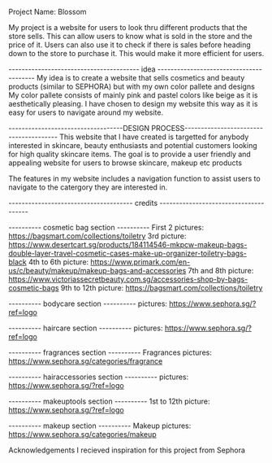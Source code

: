 Project Name: Blossom

My project is a website for users to look thru different products that the store sells. This can allow users to know what is sold in the store and the price of it. Users can also use it to check if there is sales before heading down to the store to purchase it. This would make it more efficient for users.

---------------------------------------- idea ----------------------------------------
My idea is to create a website that sells cosmetics and beauty products (similar to SEPHORA) but with my own color pallete and designs
My color pallete consists of mainly pink and pastel colors like beige as it is aesthetically pleasing.
I have chosen to design my website this way as it is easy for users to navigate around my website.

-----------------------------------DESIGN PROCESS---------------------------------------
This website that I have created is targetted for anybody interested in skincare, beauty enthusiasts and potential customers looking for high quality skincare items. The goal is to provide a user friendly and appealing website for users to browse skincare, makeup etc products

The features in my website includes a navigation function to assist users to navigate to the catergory they are interested in.


-------------------------------------- credits --------------------------------------

---------- cosmetic bag section ----------
First 2 pictures: https://bagsmart.com/collections/toiletry
3rd picture: https://www.desertcart.sg/products/184114546-mkpcw-makeup-bags-double-layer-travel-cosmetic-cases-make-up-organizer-toiletry-bags-black
4th to 6th picture: https://www.primark.com/en-us/c/beauty/makeup/makeup-bags-and-accessories
7th and 8th picture: https://www.victoriassecretbeauty.com.sg/accessories-shop-by-bags-cosmetic-bags
9th to 12th picture: https://bagsmart.com/collections/toiletry

---------- bodycare section ----------
pictures: https://www.sephora.sg/?ref=logo

---------- haircare section ----------
pictures: https://www.sephora.sg/?ref=logo

---------- fragrances section ----------
Fragrances pictures: https://www.sephora.sg/categories/fragrance

---------- hairaccessories section ----------
pictures: https://www.sephora.sg/?ref=logo

---------- makeuptools section ----------
1st to 12th picture: https://www.sephora.sg/?ref=logo

---------- makeup section ----------
Makeup pictures: https://www.sephora.sg/categories/makeup

Acknowledgements
I recieved inspiration for this project from Sephora
